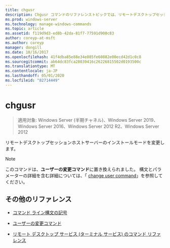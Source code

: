 ```yaml
---
title: chgusr
description: Chgusr コマンドのリファレンストピックでは、リモートデスクトップセッションホストサーバーのインストールモードを変更します。
ms.prod: windows-server
ms.technology: manage-windows-commands
ms.topic: article
ms.assetid: f119d9d3-ed8b-42da-81f7-77591d908c83
author: coreyp-at-msft
ms.author: coreyp
manager: dongill
ms.date: 10/16/2017
ms.openlocfilehash: 41f4dba85e88e34e085fe60882e00ecd42d1c0c8
ms.sourcegitcommit: ab64dc83fca28039416c26226815502d0193500c
ms.translationtype: MT
ms.contentlocale: ja-JP
ms.lasthandoff: 05/01/2020
ms.locfileid: "82714449"
---
```

# <a name="chgusr"></a>chgusr

> 適用対象: Windows Server (半期チャネル)、Windows Server 2019、Windows Server 2016、Windows Server 2012 R2、Windows Server 2012

リモートデスクトップセッションホストサーバーのインストールモードを変更します。

> [!NOTE]
> このコマンドは、**ユーザーの変更コマンド**に置き換えられました。 構文とパラメーターの詳細を含む詳細については、「 [change user command](change-user.md)」を参照してください。

## <a name="additional-references"></a>その他のリファレンス

- [コマンド ライン構文の記号](command-line-syntax-key.md)

- [ユーザーの変更コマンド](change-user.md)

- [リモート デスクトップ サービス (ターミナル サービス) のコマンド リファレンス](remote-desktop-services-terminal-services-command-reference.md)
